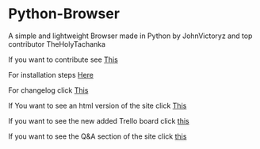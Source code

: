 # Python-Browser

A simple and lightweight Browser made in Python by JohnVictoryz and top contributor TheHolyTachanka

If you want to contribute see [This](https://python-browser.github.io/SimplePythonBrowser/contribute)

For installation steps [Here](https://python-browser.github.io/SimplePythonBrowser/installation)

For changelog click [This](https://python-browser.github.io/SimplePythonBrowser/changelog)

If You want to see an html version of the site click [This](https://python-browser.github.io/SimplePythonBrowser/html/Home)

If you want to see the new added Trello board click [this](https://trello.com/b/63IueVJN/ideas)

If you want to see the Q&A section of the site click [this](https://python-browser.github.io/SimplePythonBrowser/Q&A)